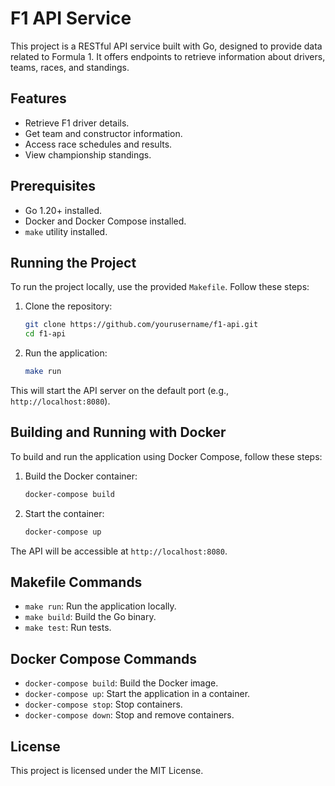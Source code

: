 # F1 API Service

This project is a RESTful API service built with Go, designed to provide data related to Formula 1. It offers endpoints to retrieve information about drivers, teams, races, and standings.

## Features

-   Retrieve F1 driver details.
-   Get team and constructor information.
-   Access race schedules and results.
-   View championship standings.

## Prerequisites

-   Go 1.20+ installed.
-   Docker and Docker Compose installed.
-   `make` utility installed.

## Running the Project

To run the project locally, use the provided `Makefile`. Follow these steps:

1. Clone the repository:

    ```bash
    git clone https://github.com/yourusername/f1-api.git
    cd f1-api
    ```

2. Run the application:
    ```bash
    make run
    ```

This will start the API server on the default port (e.g., `http://localhost:8080`).

## Building and Running with Docker

To build and run the application using Docker Compose, follow these steps:

1. Build the Docker container:

    ```bash
    docker-compose build
    ```

2. Start the container:
    ```bash
    docker-compose up
    ```

The API will be accessible at `http://localhost:8080`.

## Makefile Commands

-   `make run`: Run the application locally.
-   `make build`: Build the Go binary.
-   `make test`: Run tests.

## Docker Compose Commands

-   `docker-compose build`: Build the Docker image.
-   `docker-compose up`: Start the application in a container.
-   `docker-compose stop`: Stop containers.
-   `docker-compose down`: Stop and remove containers.

## License

This project is licensed under the MIT License.
